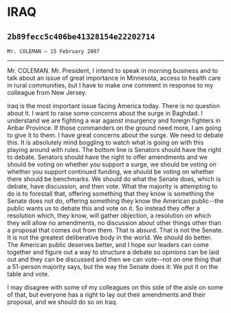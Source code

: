 # IRAQ
## `2b89fecc5c406be41328154e22202714`
`Mr. COLEMAN — 15 February 2007`

---


Mr. COLEMAN. Mr. President, I intend to speak in morning business and 
to talk about an issue of great importance in Minnesota, access to 
health care in rural communities, but I have to make one comment in 
response to my colleague from New Jersey.

Iraq is the most important issue facing America today. There is no 
question about it. I want to raise some concerns about the surge in 
Baghdad. I understand we are fighting a war against insurgency and 
foreign fighters in Anbar Province. If those commanders on the ground 
need more, I am going to give it to them. I have great concerns about 
the surge. We need to debate this. It is absolutely mind boggling to 
watch what is going on with this playing around with rules. The bottom 
line is Senators should have the right to debate. Senators should have 
the right to offer amendments and we should be voting on whether you 
support a surge, we should be voting on whether you support continued 
funding, we should be voting on whether there should be benchmarks. We 
should do what the Senate does, which is debate, have discussion, and 
then vote. What the majority is attempting to do is to forestall that, 
offering something that they know is something the Senate does not do, 
offering something they know the American public--the public wants us 
to debate this and vote on it. So instead they offer a resolution 
which, they know, will gather objection, a resolution on which they 
will allow no amendments, no discussion about other things other than a 
proposal that comes out from them. That is absurd. That is not the 
Senate. It is not the greatest deliberative body in the world. We 
should do better. The American public deserves better, and I hope our 
leaders can come together and figure out a way to structure a debate so 
opinions can be laid out and they can be discussed and then we can 
vote--not on one thing that a 51-person majority says, but the way the 
Senate does it: We put it on the table and vote.

I may disagree with some of my colleagues on this side of the aisle 
on some of that, but everyone has a right to lay out their amendments 
and their proposal, and we should do so on Iraq.
